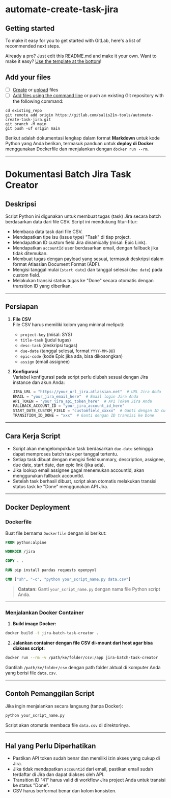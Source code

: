 # automate-create-task-jira



## Getting started

To make it easy for you to get started with GitLab, here's a list of recommended next steps.

Already a pro? Just edit this README.md and make it your own. Want to make it easy? [Use the template at the bottom](#editing-this-readme)!

## Add your files

- [ ] [Create](https://docs.gitlab.com/ee/user/project/repository/web_editor.html#create-a-file) or [upload](https://docs.gitlab.com/ee/user/project/repository/web_editor.html#upload-a-file) files
- [ ] [Add files using the command line](https://docs.gitlab.com/topics/git/add_files/#add-files-to-a-git-repository) or push an existing Git repository with the following command:

```
cd existing_repo
git remote add origin https://gitlab.com/salis21n-tools/automate-create-task-jira.git
git branch -M main
git push -uf origin main
```

Berikut adalah dokumentasi lengkap dalam format **Markdown** untuk kode Python yang Anda berikan, termasuk panduan untuk **deploy di Docker** menggunakan Dockerfile dan menjalankan dengan `docker run --rm`.

---

# Dokumentasi Batch Jira Task Creator

## Deskripsi

Script Python ini digunakan untuk membuat tugas (task) Jira secara batch berdasarkan data dari file CSV. Script ini mendukung fitur-fitur:

- Membaca data task dari file CSV.
- Mendapatkan tipe isu (issue type) "Task" di tiap project.
- Mendapatkan ID custom field Jira dinamically (misal: Epic Link).
- Mendapatkan `accountId` user berdasarkan email, dengan fallback jika tidak ditemukan.
- Membuat tugas dengan payload yang sesuai, termasuk deskripsi dalam format Atlassian Document Format (ADF).
- Mengisi tanggal mulai (`start date`) dan tanggal selesai (`due date`) pada custom field.
- Melakukan transisi status tugas ke "Done" secara otomatis dengan transition ID yang diberikan.

---

## Persiapan

1. **File CSV**  
   File CSV harus memiliki kolom yang minimal meliputi:  
   - `project-key` (misal: SYS)  
   - `title-task` (judul tugas)  
   - `desc-task` (deskripsi tugas)  
   - `due-date` (tanggal selesai, format `YYYY-MM-DD`)  
   - `epic-code` (kode Epic jika ada, bisa dikosongkan)  
   - `assign` (email assignee)

2. **Konfigurasi**  
   Variabel konfigurasi pada script perlu diubah sesuai dengan Jira instance dan akun Anda:
   ```python
   JIRA_URL = "https://your_url_jira.atlassian.net"  # URL Jira Anda
   EMAIL = "your_jira_email_here"  # Email login Jira Anda
   API_TOKEN = "your_jira_api_token_here"  # API Token Jira Anda
   FALLBACK_ACCOUNT_ID = "your_jira_account_id_here"
   START_DATE_CUSTOM_FIELD = "customfield_xxxxx"  # Ganti dengan ID custom field Start Date
   TRANSITION_ID_DONE = "xxx"  # Ganti dengan ID transisi ke Done
   ```

---

## Cara Kerja Script

- Script akan mengelompokkan task berdasarkan `due-date` sehingga dapat memproses batch task per tanggal tertentu.
- Setiap task dibuat dengan mengisi field summary, description, assignee, due date, start date, dan epic link (jika ada).
- Jika lookup email assignee gagal menemukan accountId, akan menggunakan fallback accountId.
- Setelah task berhasil dibuat, script akan otomatis melakukan transisi status task ke "Done" menggunakan API Jira.

---

## Docker Deployment

### Dockerfile

Buat file bernama `Dockerfile` dengan isi berikut:

```Dockerfile
FROM python:alpine

WORKDIR /jira

COPY . .

RUN pip install pandas requests openpyxl

CMD ["sh", "-c", "python your_script_name.py data.csv"]

```

> **Catatan:** Ganti `your_script_name.py` dengan nama file Python script Anda.

---

### Menjalankan Docker Container

1. **Build image Docker:**

```sh
docker build -t jira-batch-task-creator .
```

2. **Jalankan container dengan file CSV di-mount dari host agar bisa diakses script:**

```sh
docker run --rm -v /path/ke/folder/csv:/app jira-batch-task-creator
```

Gantilah `/path/ke/folder/csv` dengan path folder aktual di komputer Anda yang berisi file `data.csv`.

---

## Contoh Pemanggilan Script

Jika ingin menjalankan secara langsung (tanpa Docker):

```bash
python your_script_name.py
```

Script akan otomatis membaca file `data.csv` di direktorinya.

---

## Hal yang Perlu Diperhatikan

- Pastikan API token sudah benar dan memiliki izin akses yang cukup di Jira.
- Jika tidak mendapatkan `accountId` dari email, pastikan email sudah terdaftar di Jira dan dapat diakses oleh API.
- Transition ID "41" harus valid di workflow Jira project Anda untuk transisi ke status "Done".
- CSV harus berformat benar dan kolom konsisten.
